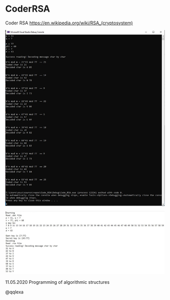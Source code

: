 # CoderRSA
Coder RSA
https://en.wikipedia.org/wiki/RSA_(cryptosystem)

![](https://github.com/qqlexa/CoderRSA/blob/master/console.jpg?raw=true)

![](https://github.com/qqlexa/CoderRSA/blob/master/file.jpg?raw=true)

11.05.2020
Programming of algorithmic structures

@qqlexa
